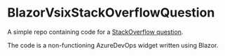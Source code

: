 # BlazorVsixStackOverflowQuestion

A simple repo containing code for a [StackOverflow question](https://stackoverflow.com/questions/todo).

The code is a non-functioning AzureDevOps widget written using Blazor.

<!--
## Vsix generation

 To re-create the issue / generate the vsix file that is uploaded to [Visual Studio Marketplace](https://marketplace.visualstudio.com/items?itemName=GregTrevellick.BlazorWidget) do the following:

  - Run ```VsmpBuilder.bat``` in the root of the ```BlazorVsixStackOverflowQuestion``` project

 This batch file will

  - Build & publish the project as a set of static asset files for the website
  - Generate a vsix file from the static asset files

 When running yourself you will likely need to 

  - Alter the path names in the batch file 
  - Alter the content of the ```vss-extension.json``` manifest file which drives the generation of the vsix file
-->